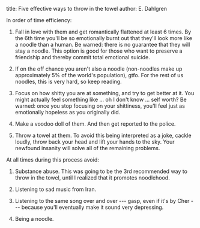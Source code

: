 title: Five effective ways to throw in the towel
author: E. Dahlgren

In order of time efficiency:

1. Fall in love with them and get romantically flattened at least 6 times.  By the 6th time you'll be so emotionally burnt out that they'll look more like a noodle than a human.  Be warned: there is no guarantee that they will stay a noodle.  This option is good for those who want to preserve a friendship and thereby commit total emotional suicide.

2. If on the off chance you aren't also a noodle (non-noodles make up approximately 5% of the world's population), gtfo.  For the rest of us noodles, this is very hard, so keep reading.

3. Focus on how shitty you are at something, and try to get better at it.  You might actually feel something like ... oh I don't know ... self worth?  Be warned: once you stop focusing on your shittiness, you'll feel just as emotionally hopeless as you originally did.

4. Make a voodoo doll of them.  And then get reported to the police.

5.  Throw a towel at them.  To avoid this being interpreted as a joke, cackle loudly, throw back your head and lift your hands to the sky.  Your newfound insanity will solve all of the remaining problems.


At all times during this process avoid:

1. Substance abuse.  This was going to be the 3rd recommended way to throw in the towel, until I realized that it promotes noodlehood.

2. Listening to sad music from Iran.

3. Listening to the same song over and over --- gasp, even if it's by Cher --- because you'll eventually make it sound very depressing.

4. Being a noodle.

